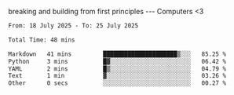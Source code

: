 breaking and building from first principles --- Computers <3

<!--START_SECTION:waka-->

```txt
From: 18 July 2025 - To: 25 July 2025

Total Time: 48 mins

Markdown   41 mins         █████████████████████▒░░░   85.25 %
Python     3 mins          █▓░░░░░░░░░░░░░░░░░░░░░░░   06.42 %
YAML       2 mins          █▒░░░░░░░░░░░░░░░░░░░░░░░   04.79 %
Text       1 min           ▓░░░░░░░░░░░░░░░░░░░░░░░░   03.26 %
Other      0 secs          ░░░░░░░░░░░░░░░░░░░░░░░░░   00.27 %
```

<!--END_SECTION:waka-->

